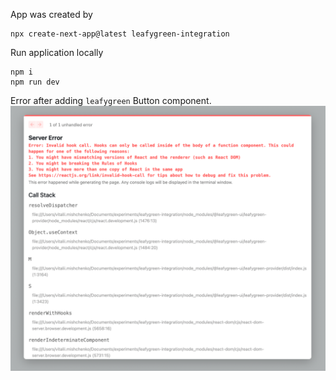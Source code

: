 App was created by 
```shell
npx create-next-app@latest leafygreen-integration
```

Run application locally
```shell
npm i
npm run dev
```

Error after adding `leafygreen` Button component.
![img.png](img.png)